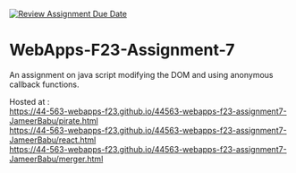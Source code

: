 [![Review Assignment Due Date](https://classroom.github.com/assets/deadline-readme-button-24ddc0f5d75046c5622901739e7c5dd533143b0c8e959d652212380cedb1ea36.svg)](https://classroom.github.com/a/Kv-XePEp)
# WebApps-F23-Assignment-7
An assignment on java script modifying the DOM and using anonymous callback functions.

Hosted at : <br>
https://44-563-webapps-f23.github.io/44563-webapps-f23-assignment7-JameerBabu/pirate.html <br>
https://44-563-webapps-f23.github.io/44563-webapps-f23-assignment7-JameerBabu/react.html <br>
https://44-563-webapps-f23.github.io/44563-webapps-f23-assignment7-JameerBabu/merger.html <br>

